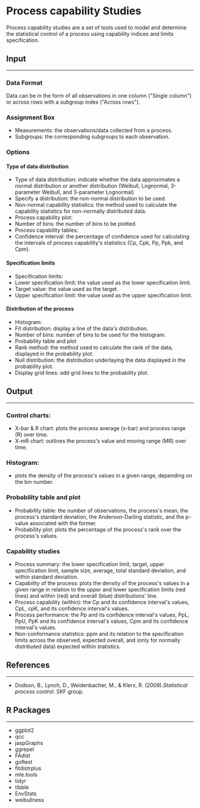 Process capability Studies
==========================
Process capability studies are a set of tools used to model and determine the statistical control of a process using capability indices and limits specification. 

## Input
-------
### Data Format
Data can be in the form of all observations in one column ("Single column") or across rows with a subgroup index ("Across rows").

### Assignment Box
- Measurements: the observations/data collected from a process.
- Subgroups: the corresponding subgroups to each observation.

### Options 
#### Type of data distribution
- Type of data distribution: indicate whether the data approximates a normal distribution or another distribution (Weibull, Lognormal, 3-parameter Weibull, and 3-parameter Lognormal)
 - Specify a distribution: the non-normal distribution to be used. 
 - Non-normal capability statistics: the method used to calculate the capability statistics for non-normally distributed data. 
- Process capability plot: 
 - Number of bins: the number of bins to be plotted. 
 - Process capability tables:
 - Confidence interval: the percentage of confidence used for calculating the intervals of process capability's statistics (Cp, Cpk, Pp, Ppk, and Cpm). 

#### Specification limits
- Specification limits:
 - Lower specification limit: the value used as the lower specification limit.
 - Target value: the value used as the target.
 - Upper specification limit: the value used as the upper specification limit.

#### Distribution of the process
- Histogram:
 - Fit distribution: display a line of the data's distribution.
 - Number of bins: number of bins to be used for the histogram.
- Probability table and plot
 - Rank method: the method used to calculate the rank of the data, displayed in the probability plot. 
 - Null distribution: the distribution underlaying the data displayed in the probability plot. 
 - Display grid lines: add grid lines to the probability plot. 

## Output
-------
### Control charts:
- X-bar & R chart: plots the process average (x-bar) and process range (R) over time.
- X-mR chart: outlines the process's value and moving range (MR) over time.

### Histogram: 
- plots the density of the process's values in a given range, depending on the bin number.

### Probability table and plot
- Probability table: the number of observations, the process's mean, the process's standard deviation, the Anderson-Darling statistic, and the p-value associated with the former. 
- Probability plot: plots the percentage of the process's rank over the process's values. 

### Capability studies
- Process summary: the lower specification limit, target, upper specification limit, sample size, average, total standard deviation, and within standard deviation.
- Capability of the process: plots the density of the process's values in a given range in relation to the upper and lower specification limits (red lines) and within (red) and overall (blue) distributions' line. 
- Process capability (within): the Cp and its confidence interval's values, CpL, cpK, and its confidence interval's values.
- Process performance: the Pp and its confidence interval's values, PpL, PpU, PpK and its confidence interval's values, Cpm and its confidence interval's values.
- Non-conformance statistics: ppm and its relation to the specification limits across the observed, expected overall, and (only for normally distributed data) expected within statistics. 

## References
-------
- Dodson, B., Lynch, D., Weidenbacher, M., & Klerx, R. (2009).*Statistical process control*. SKF group. 

## R Packages
-------
- ggplot2
- qcc
- jaspGraphs
- ggrepel
- FAdist
- goftest
- fitdistrplus
- mle.tools
- tidyr
- tibble
- EnvStats
- weibullness
